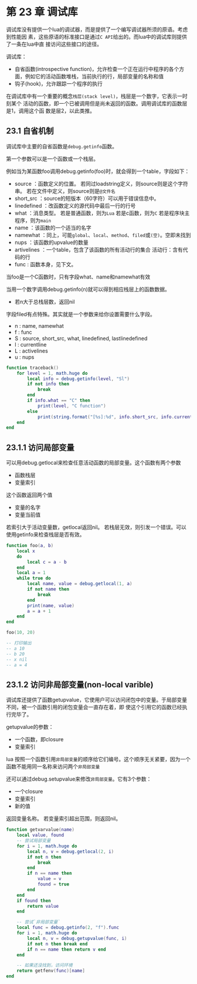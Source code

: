第 23 章 调试库
===============

调试库没有提供一个lua的调试器，而是提供了一个编写调试器所须的原语。考虑到性能因
素，这些原语的标准接口是通过`C API`给出的。而lua中的调试库则提供了一条在lua中直
接访问这些接口的途径。

调试库：

* 自省函数(introspective function)，允许检查一个正在运行中程序的各个方面，例如它的活动函数堆栈，当前执行的行，局部变量的名称和值
* 钩子(hook)，允许跟踪一个程序的执行

在调试库中有一个重要的概念`栈层(stack level)`，栈层是一个数字，它表示一时刻某个
活动的函数，即一个已被调用但是尚未返回的函数。调用调试库的函数层是1，调用这个函
数是层2，以此类推。

## 23\.1 自省机制

调试库中主要的自省函数是`debug.getinfo`函数。

第一个参数可以是一个函数或一个栈层。

例如当为某函数foo调用debug.getinfo(foo)时，就会得到一个table，字段如下：

* source ：函数定义的位置。
	若同过loadstring定义，则source则是这个字符串。
	若在文件中定义，则source则是`@文件名`
* short_src ：source的短版本（60字符）可以用于错误信息中。
* linedefined ：改函数定义的源代码中最后一行的行号
* what ：消息类型。
	若是普通函数，则为`Lua`
	若是c函数，则为`C`
	若是程序块主程序，则为`main`
* name ：该函数的一个适当的名字
* namewhat ：同上，可能`global`、`local`、`method`、`filed`或`(空)`。空即未找到
* nups ：该函数的upvalue的数量
* artivelines ：一个table，包含了该函数的所有活动行的集合
		活动行：含有代码的行
* func : 函数本身，见下文。

当foo是一个C函数时，只有字段what、name和namewhat有效

当用一个数字调用debug.getinfo(n)就可以得到相应栈层上的函数数据。

* 若n大于总栈层数，返回nil


字段filed有点特殊。其实就是一个参数来给你设置需要什么字段。

* n : name, namewhat
* f : func
* S : source, short_src, what, linedefined, lastlinedefined
* l : currentline
* L : activelines
* u : nups

```lua
function traceback()
	for level = 1, math.huge do
		local info = debug.getinfo(level, "Sl")
		if not info then
			break
		end
		if info.what == "C" then
			print(level, "C function")
		else
			print(string.format("[%s]:%d", info.short_src, info.currentline))
	end
end
```

## 23\.1\.1 访问局部变量

可以用debug.getlocal来检查任意活动函数的局部变量。这个函数有两个参数

* 函数栈层
* 变量索引

这个函数返回两个值

* 变量的名字
* 变量当前值

若索引大于活动变量数，getlocal返回nil。
若栈层无效，则引发一个错误。可以使用getinfo来检查栈层是否有效。

```lua
function foo(a, b)
	local x
	do 
		local c = a - b
	end
	local a = 1
	while true do
		local name, value = debug.getlocal(1, a)
		if not name then
			break
		end
		print(name, value)
		a = a + 1
	end
end

foo(10, 20)

-- 打印输出
-- a 10
-- b 20
-- x nil
-- a = 4

```

## 23\.1\.2 访问非局部变量(non-local varible)

调试库还提供了函数getupvalue，它使用户可以访问闭包中的变量。于局部变量不同，被一个函数引用的闭包变量会一直存在着，即
使这个引用它的函数已经执行完毕了。

getupvalue的参数：

* 一个函数，即closure
* 变量索引

lua 按照一个函数引用`非局部变量`的顺序给它们编号。这个顺序无关紧要，因为一个函数不能用同一名称来访问两个`非局部变量`

还可以通过debug.setupvalue来修改`非局部变量`。它有3个参数：

* 一个closure
* 变量索引
* 新的值

返回变量名称。
若变量索引超出范围，则返回nil。

```lua
function getvarvalue(name)
	local value, found
	-- 尝试局部变量
	for i = 1, math.huge do
		local n, v = debug.getlocal(2, i)
		if not n then
			break
		end
		if n == name then
			value = v
			found = true
		end
	end
	if found then
		return value
	end

	-- 尝试`非局部变量`
	local func = debug.getinfo(2, "f").func
	for i = 1, math.huge do
		local n, v = debug.getupvalue(func, i)
		if not n then break end
		if n == name then return v end
	end

	-- 如果还没找到，访问环境
	return getfenv(func)[name]
end
```




